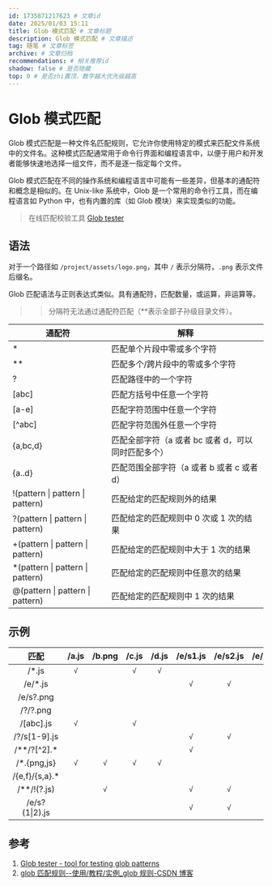 ```yaml
---
id: 1735871217623 # 文章id
date: 2025/01/03 15:11
title: Glob 模式匹配 # 文章标题
description: Glob 模式匹配 # 文章描述
tag: 随笔 # 文章标签
archive: # 文章归档
recommendations: # 相关推荐id
shadow: false # 是否隐藏
top: 0 # 是否zhi置顶，数字越大优先级越高
---
```


# Glob 模式匹配

Glob 模式匹配是一种文件名匹配规则，它允许你使用特定的模式来匹配文件系统中的文件名。这种模式匹配通常用于命令行界面和编程语言中，以便于用户和开发者能够快速地选择一组文件，而不是逐一指定每个文件。

Glob 模式匹配在不同的操作系统和编程语言中可能有一些差异，但基本的通配符和概念是相似的。在 Unix-like 系统中，Glob 是一个常用的命令行工具，而在编程语言如 Python 中，也有内置的库（如 Glob 模块）来实现类似的功能。

> 在线匹配校验工具 [Glob tester](https://globster.xyz/)

## 语法

对于一个路径如 `/project/assets/logo.png`，其中 `/` 表示分隔符，`.png` 表示文件后缀名。

Glob 匹配语法与正则表达式类似。具有通配符，匹配数量，或运算，非运算等。

> > 分隔符无法通过通配符匹配（\*\*表示全部子孙级目录文件）。

| 通配符                            | 解释                                               |
| --------------------------------- | -------------------------------------------------- |
| \*                                | 匹配单个片段中零或多个字符                         |
| \*\*                              | 匹配多个/跨片段中的零或多个字符                    |
| ?                                 | 匹配路径中的一个字符                               |
| [abc]                             | 匹配方括号中任意一个字符                           |
| [a-e]                             | 匹配字符范围中任意一个字符                         |
| [^abc]                            | 匹配字符范围外任意一个字符                         |
| \{a,bc,d}                         | 匹配全部字符（a 或者 bc 或者 d，可以同时匹配多个） |
| \{a..d}                           | 匹配范围全部字符（a 或者 b 或者 c 或者 d）         |
| !(pattern \| pattern \| pattern)  | 匹配给定的匹配规则外的结果                         |
| ?(pattern \| pattern \| pattern)  | 匹配给定的匹配规则中 0 次或 1 次的结果             |
| +(pattern \| pattern \| pattern)  | 匹配给定的匹配规则中大于 1 次的结果                |
| \*(pattern \| pattern \| pattern) | 匹配给定的匹配规则中任意次的结果                   |
| @(pattern \| pattern \| pattern)  | 匹配给定的匹配规则中 1 次的结果                    |

## 示例

|       匹配        | /a.js | /b.png | /c.js | /d.js | /e/s1.js | /e/s2.js | /e/s3.png | f/a.js | f/a.png |
| :---------------: | :---: | :----: | :---: | :---: | :------: | :------: | :-------: | :----: | :-----: |
|      /\*.js       |  `√`  |        |  `√`  |  `√`  |          |          |           |        |         |
|     /e/\*.js      |       |        |       |       |   `√`    |   `√`    |           |        |         |
|     /e/s?.png     |       |        |       |       |          |          |    `√`    |        |         |
|     /?/?.png      |       |        |       |       |          |          |           |        |   `√`   |
|     /[abc].js     |  `√`  |        |  `√`  |       |          |          |           |        |         |
|   /?/s[1-9].js    |       |        |       |       |   `√`    |   `√`    |           |        |         |
|  /\*\*/?[^2].\*   |       |        |       |       |   `√`    |          |           |  `√`   |         |
|   /\*.\{png,js}   |  `√`  |  `√`   |  `√`  |  `√`  |          |          |           |        |         |
| /\{e,f}/\{s,a}.\* |       |        |       |       |          |          |           |  `√`   |   `√`   |
|   /\*\*/!(?.js)   |       |  `√`   |       |       |   `√`    |   `√`    |    `√`    |        |   `√`   |
|  /e/s?(1\|2).js   |       |        |       |       |   `√`    |   `√`    |           |        |         |

## 参考

1. [Glob tester - tool for testing glob patterns](https://globster.xyz/)
1. [glob 匹配规则--使用/教程/实例\_glob 规则-CSDN 博客](https://knife.blog.csdn.net/article/details/125043362)
